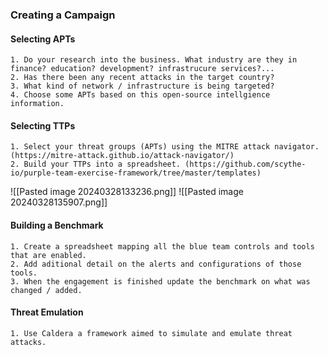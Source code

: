 ### Creating a Campaign

#### Selecting APTs
```
1. Do your research into the business. What industry are they in finance? education? development? infrastrucure services?...
2. Has there been any recent attacks in the target country?
3. What kind of network / infrastructure is being targeted?
4. Choose some APTs based on this open-source intellgience information.
```
#### Selecting TTPs
```
1. Select your threat groups (APTs) using the MITRE attack navigator. (https://mitre-attack.github.io/attack-navigator/)
2. Build your TTPs into a spreadsheet. (https://github.com/scythe-io/purple-team-exercise-framework/tree/master/templates)
```

![[Pasted image 20240328133236.png]]
![[Pasted image 20240328135907.png]]

#### Building a Benchmark
```
1. Create a spreadsheet mapping all the blue team controls and tools that are enabled.
2. Add aditional detail on the alerts and configurations of those tools.
3. When the engagement is finished update the benchmark on what was changed / added.
```

#### Threat Emulation
```
1. Use Caldera a framework aimed to simulate and emulate threat attacks.
```
